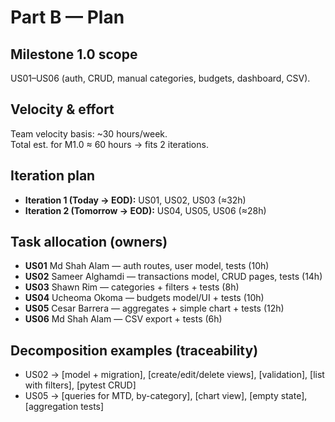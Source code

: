 # Part B — Plan

## Milestone 1.0 scope
US01–US06 (auth, CRUD, manual categories, budgets, dashboard, CSV).

## Velocity & effort
Team velocity basis: ~30 hours/week.  
Total est. for M1.0 ≈ 60 hours → fits 2 iterations.

## Iteration plan
- **Iteration 1 (Today → EOD):** US01, US02, US03 (≈32h)
- **Iteration 2 (Tomorrow → EOD):** US04, US05, US06 (≈28h)

## Task allocation (owners)
- **US01** Md Shah Alam — auth routes, user model, tests (10h)
- **US02** Sameer Alghamdi — transactions model, CRUD pages, tests (14h)
- **US03** Shawn Rim — categories + filters + tests (8h)
- **US04** Ucheoma Okoma — budgets model/UI + tests (10h)
- **US05** Cesar Barrera — aggregates + simple chart + tests (12h)
- **US06** Md Shah Alam — CSV export + tests (6h)

## Decomposition examples (traceability)
- US02 → [model + migration], [create/edit/delete views], [validation], [list with filters], [pytest CRUD]
- US05 → [queries for MTD, by-category], [chart view], [empty state], [aggregation tests]
